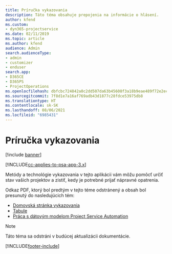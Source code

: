 ```yaml
---
title: Príručka vykazovania
description: Táto téma obsahuje prepojenia na informácie o hlásení.
author: kfend
ms.custom:
- dyn365-projectservice
ms.date: 02/11/2019
ms.topic: article
ms.author: kfend
audience: Admin
search.audienceType:
- admin
- customizer
- enduser
search.app:
- D365CE
- D365PS
- ProjectOperations
ms.openlocfilehash: dbfcbc724842a0c2dd507da63b45608f3a18b9eae489f72e2ec0bd50f9fd2f24
ms.sourcegitcommit: 7f8d1e7a16af769adb43d1877c28fdce53975db8
ms.translationtype: HT
ms.contentlocale: sk-SK
ms.lasthandoff: 08/06/2021
ms.locfileid: "6985431"
---
```

# <a name="reporting-guide"></a>Príručka vykazovania

[!include [banner](../../includes/psa-now-project-operations.md)]

[!INCLUDE[cc-applies-to-psa-app-3.x](../../includes/cc-applies-to-psa-app-3x.md)]

Metódy a technológie vykazovania v tejto aplikácii vám môžu pomôcť určiť stav vašich projektov a zistiť, kedy je potrebné prijať nápravné opatrenia. 

Odkaz PDF, ktorý bol predtým v tejto téme odstránený a obsah bol presunutý do nasledujúcich tém:

- [Domovská stránka vykazovania](../reports-reporting-dynamics-365-project-service.md)
- [Tabule](../reports-dashboards.md)
- [Práca s dátovým modelom Project Service Automation](../reports-working-project-service-data-model.md)

> [!NOTE]
> Táto téma sa odstráni v budúcej aktualizácii dokumentácie. 


[!INCLUDE[footer-include](../../includes/footer-banner.md)]